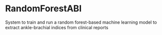 # RandomForestABI
System to train and run a random forest-based machine learning model to extract ankle-brachial indices from clinical reports
